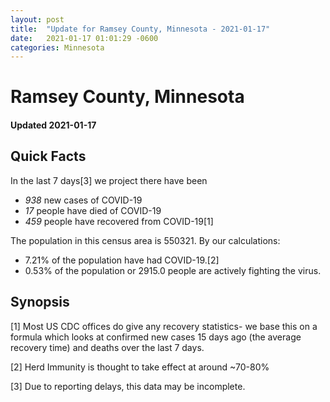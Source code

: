 ```yaml
---
layout: post
title:  "Update for Ramsey County, Minnesota - 2021-01-17"
date:   2021-01-17 01:01:29 -0600
categories: Minnesota
---
```


# Ramsey County, Minnesota
#### Updated 2021-01-17

## Quick Facts

In the last 7 days[3] we project there have been
- *938* new cases of COVID-19
- *17* people have died of COVID-19
- *459* people have recovered from COVID-19[1]

The population in this census area is 550321. By our calculations:
- 7.21% of the population have had COVID-19.[2]
- 0.53% of the population or 2915.0 people are actively fighting the virus.

## Synopsis




[1] Most US CDC offices do give any recovery statistics- we base this on a formula which looks at confirmed new cases
15 days ago (the average recovery time) and deaths over the last 7 days.

[2] Herd Immunity is thought to take effect at around ~70-80%

[3] Due to reporting delays, this data may be incomplete.
 
    